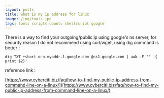 ```yaml
---
layout: posts
title: what is my ip address for linux
image: /img/tools.jpg
tags: tools scripts ubuntu shellscript google
---
```


There is a way to find your outgoing/public ip using google's ns server, for security reason I do not recommend using curl/wget, using dig command is better :

```
dig TXT +short o-o.myaddr.l.google.com @ns1.google.com | awk -F'"' '{ print $2}'
```

reference link :

[https://www.cyberciti.biz/faq/how-to-find-my-public-ip-address-from-command-line-on-a-linux/]([https://www.cyberciti.biz/faq/how-to-find-my-public-ip-address-from-command-line-on-a-linux/)
